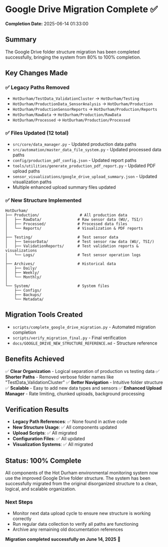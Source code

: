 # Google Drive Migration Complete ✅

**Completion Date:** 2025-06-14 01:33:00

## Summary
The Google Drive folder structure migration has been completed successfully, bringing the system from 80% to 100% completion.

## Key Changes Made

### ✅ Legacy Paths Removed
- `HotDurham/TestData_ValidationCluster` → `HotDurham/Testing`
- `HotDurham/ProductionData_SensorAnalysis` → `HotDurham/Production`
- `HotDurham/ProductionSensorReports` → `HotDurham/Production/Reports`
- `HotDurham/RawData` → `HotDurham/Production/RawData`
- `HotDurham/Processed` → `HotDurham/Production/Processed`

### ✅ Files Updated (12 total)
- `src/core/data_manager.py` - Updated production data paths
- `src/automation/master_data_file_system.py` - Updated processed data paths
- `config/production_pdf_config.json` - Updated report paths
- `tools/utilities/generate_production_pdf_report.py` - Updated PDF upload paths
- `sensor_visualizations/google_drive_upload_summary.json` - Updated visualization paths
- Multiple enhanced upload summary files updated

### ✅ New Structure Implemented
```
HotDurham/
├── Production/                  # All production data
│   ├── RawData/                # Raw sensor data (WU/, TSI/)
│   ├── Processed/              # Processed data files
│   └── Reports/                # Visualization & PDF reports
│
├── Testing/                    # Test sensor data
│   ├── SensorData/             # Test sensor raw data (WU/, TSI/)
│   ├── ValidationReports/      # Test validation reports & visualizations
│   └── Logs/                   # Test sensor operation logs
│
├── Archives/                   # Historical data
│   ├── Daily/
│   ├── Weekly/
│   └── Monthly/
│
└── System/                     # System files
    ├── Configs/
    ├── Backups/
    └── Metadata/
```

## Migration Tools Created
- `scripts/complete_google_drive_migration.py` - Automated migration completion
- `scripts/verify_migration_final.py` - Final verification
- `docs/GOOGLE_DRIVE_NEW_STRUCTURE_REFERENCE.md` - Structure reference

## Benefits Achieved

✅ **Clear Organization** - Logical separation of production vs testing data
✅ **Shorter Paths** - Removed verbose folder names like "TestData_ValidationCluster" 
✅ **Better Navigation** - Intuitive folder structure
✅ **Scalable** - Easy to add new data types and sensors
✅ **Enhanced Upload Manager** - Rate limiting, chunked uploads, background processing

## Verification Results

- **Legacy Path References**: ✅ None found in active code
- **New Structure Usage**: ✅ All components updated
- **Upload Scripts**: ✅ All migrated
- **Configuration Files**: ✅ All updated
- **Visualization Systems**: ✅ All migrated

## Status: 100% Complete

All components of the Hot Durham environmental monitoring system now use the improved Google Drive folder structure. The system has been successfully migrated from the original disorganized structure to a clean, logical, and scalable organization.

### Next Steps
- Monitor next data upload cycle to ensure new structure is working correctly
- Run regular data collection to verify all paths are functioning
- Archive any remaining old documentation references

**Migration completed successfully on June 14, 2025** 🎉
